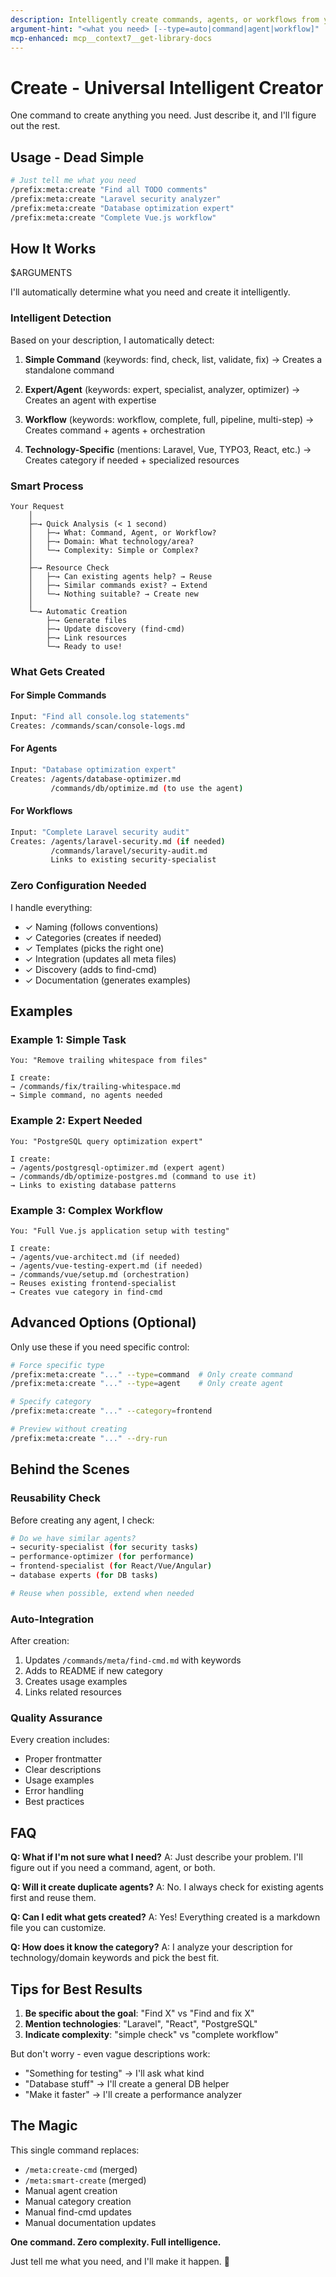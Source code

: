 ```yaml
---
description: Intelligently create commands, agents, or workflows from your description
argument-hint: "<what you need> [--type=auto|command|agent|workflow]"
mcp-enhanced: mcp__context7__get-library-docs
---
```


# Create - Universal Intelligent Creator

One command to create anything you need. Just describe it, and I'll figure out the rest.

## Usage - Dead Simple

```bash
# Just tell me what you need
/prefix:meta:create "Find all TODO comments"
/prefix:meta:create "Laravel security analyzer"  
/prefix:meta:create "Database optimization expert"
/prefix:meta:create "Complete Vue.js workflow"
```

## How It Works

$ARGUMENTS

I'll automatically determine what you need and create it intelligently.

### Intelligent Detection

Based on your description, I automatically detect:

1. **Simple Command** (keywords: find, check, list, validate, fix)
   → Creates a standalone command
   
2. **Expert/Agent** (keywords: expert, specialist, analyzer, optimizer)
   → Creates an agent with expertise
   
3. **Workflow** (keywords: workflow, complete, full, pipeline, multi-step)
   → Creates command + agents + orchestration

4. **Technology-Specific** (mentions: Laravel, Vue, TYPO3, React, etc.)
   → Creates category if needed + specialized resources

### Smart Process

```
Your Request
    │
    ├─→ Quick Analysis (< 1 second)
    │   ├─→ What: Command, Agent, or Workflow?
    │   ├─→ Domain: What technology/area?
    │   └─→ Complexity: Simple or Complex?
    │
    ├─→ Resource Check
    │   ├─→ Can existing agents help? → Reuse
    │   ├─→ Similar commands exist? → Extend
    │   └─→ Nothing suitable? → Create new
    │
    └─→ Automatic Creation
        ├─→ Generate files
        ├─→ Update discovery (find-cmd)
        ├─→ Link resources
        └─→ Ready to use!
```

### What Gets Created

#### For Simple Commands

```bash
Input: "Find all console.log statements"
Creates: /commands/scan/console-logs.md
```

#### For Agents

```bash
Input: "Database optimization expert"
Creates: /agents/database-optimizer.md
         /commands/db/optimize.md (to use the agent)
```

#### For Workflows

```bash
Input: "Complete Laravel security audit"
Creates: /agents/laravel-security.md (if needed)
         /commands/laravel/security-audit.md
         Links to existing security-specialist
```

### Zero Configuration Needed

I handle everything:
- ✓ Naming (follows conventions)
- ✓ Categories (creates if needed)
- ✓ Templates (picks the right one)
- ✓ Integration (updates all meta files)
- ✓ Discovery (adds to find-cmd)
- ✓ Documentation (generates examples)

## Examples

### Example 1: Simple Task
```
You: "Remove trailing whitespace from files"

I create:
→ /commands/fix/trailing-whitespace.md
→ Simple command, no agents needed
```

### Example 2: Expert Needed
```
You: "PostgreSQL query optimization expert"

I create:
→ /agents/postgresql-optimizer.md (expert agent)
→ /commands/db/optimize-postgres.md (command to use it)
→ Links to existing database patterns
```

### Example 3: Complex Workflow
```
You: "Full Vue.js application setup with testing"

I create:
→ /agents/vue-architect.md (if needed)
→ /agents/vue-testing-expert.md (if needed)  
→ /commands/vue/setup.md (orchestration)
→ Reuses existing frontend-specialist
→ Creates vue category in find-cmd
```

## Advanced Options (Optional)

Only use these if you need specific control:

```bash
# Force specific type
/prefix:meta:create "..." --type=command  # Only create command
/prefix:meta:create "..." --type=agent    # Only create agent

# Specify category
/prefix:meta:create "..." --category=frontend

# Preview without creating
/prefix:meta:create "..." --dry-run
```

## Behind the Scenes

### Reusability Check

Before creating any agent, I check:
```bash
# Do we have similar agents?
→ security-specialist (for security tasks)
→ performance-optimizer (for performance)
→ frontend-specialist (for React/Vue/Angular)
→ database experts (for DB tasks)

# Reuse when possible, extend when needed
```

### Auto-Integration

After creation:
1. Updates `/commands/meta/find-cmd.md` with keywords
2. Adds to README if new category
3. Creates usage examples
4. Links related resources

### Quality Assurance

Every creation includes:
- Proper frontmatter
- Clear descriptions
- Usage examples
- Error handling
- Best practices

## FAQ

**Q: What if I'm not sure what I need?**
A: Just describe your problem. I'll figure out if you need a command, agent, or both.

**Q: Will it create duplicate agents?**
A: No. I always check for existing agents first and reuse them.

**Q: Can I edit what gets created?**
A: Yes! Everything created is a markdown file you can customize.

**Q: How does it know the category?**
A: I analyze your description for technology/domain keywords and pick the best fit.

## Tips for Best Results

1. **Be specific about the goal**: "Find X" vs "Find and fix X"
2. **Mention technologies**: "Laravel", "React", "PostgreSQL"
3. **Indicate complexity**: "simple check" vs "complete workflow"

But don't worry - even vague descriptions work:
- "Something for testing" → I'll ask what kind
- "Database stuff" → I'll create a general DB helper
- "Make it faster" → I'll create a performance analyzer

## The Magic

This single command replaces:
- `/meta:create-cmd` (merged)
- `/meta:smart-create` (merged)
- Manual agent creation
- Manual category creation
- Manual find-cmd updates
- Manual documentation updates

**One command. Zero complexity. Full intelligence.**

Just tell me what you need, and I'll make it happen. 🚀